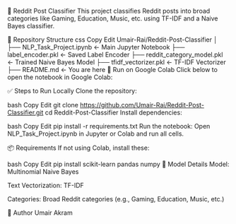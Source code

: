 🧠 Reddit Post Classifier
This project classifies Reddit posts into broad categories like Gaming, Education, Music, etc. using TF-IDF and a Naive Bayes classifier.

📂 Repository Structure
css
Copy
Edit
Umair-Rai/Reddit-Post-Classifier
│
├── NLP_Task_Project.ipynb          ← Main Jupyter Notebook
├── label_encoder.pkl               ← Saved Label Encoder
├── reddit_category_model.pkl       ← Trained Naive Bayes Model
├── tfidf_vectorizer.pkl            ← TF-IDF Vectorizer
├── README.md                       ← You are here
🚀 Run on Google Colab
Click below to open the notebook in Google Colab:


✅ Steps to Run Locally
Clone the repository:

bash
Copy
Edit
git clone https://github.com/Umair-Rai/Reddit-Post-Classifier.git
cd Reddit-Post-Classifier
Install dependencies:

bash
Copy
Edit
pip install -r requirements.txt
Run the notebook:
Open NLP_Task_Project.ipynb in Jupyter or Colab and run all cells.

📦 Requirements
If not using Colab, install these:

bash
Copy
Edit
pip install scikit-learn pandas numpy
🧪 Model Details
Model: Multinomial Naive Bayes

Text Vectorization: TF-IDF

Categories: Broad Reddit categories (e.g., Gaming, Education, Music, etc.)

📌 Author
Umair Akram

